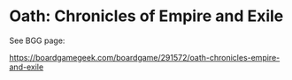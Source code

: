 # Oath: Chronicles of Empire and Exile

See BGG page:

https://boardgamegeek.com/boardgame/291572/oath-chronicles-empire-and-exile
